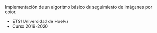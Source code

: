 Implementación de un algoritmo básico de seguimiento de imágenes por color.
- ETSI Universidad de Huelva
- Curso 2019-2020

